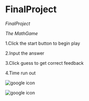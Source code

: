 # FinalProject
*FinalProject*

_The MathGame_

1.Click the start button to begin play

2.Input the answer 

3.Click guess to get correct feedback

4.Time run out


![google icon](C:\Users\Students.HP17\Desktop\tapis-descente-de-lit-red-car.jpeg)

![google icon](https://encrypted-tbn0.gstatic.com/images?q=tbn:ANd9GcTe4PGhRTJNo7sKhguoZmpbAXdAsA5X2sirXMYkAHtk9-sDH8tJ8Q)
